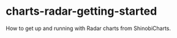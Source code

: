 charts-radar-getting-started
============================

How to get up and running with Radar charts from ShinobiCharts.
